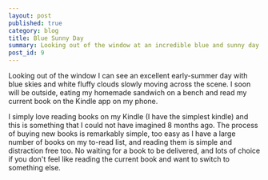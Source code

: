 ```yaml
---
layout: post
published: true
category: blog
title: Blue Sunny Day
summary: Looking out of the window at an incredible blue and sunny day
post_id: 9
---
```

Looking out of the window I can see an excellent early-summer day with blue skies and white fluffy clouds slowly moving across the scene. I soon will be outside, eating my homemade sandwich on a bench and read my current book on the Kindle app on my phone.

I simply love reading books on my Kindle (I have the simplest kindle) and this is something that I could not have imagined 8 months ago. The process of buying new books is remarkably simple, too easy as I have a large number of books on my to-read list, and reading them is simple and distraction free too. No waiting for a book to be delivered, and lots of choice if you don't feel like reading the current book and want to switch to something else.